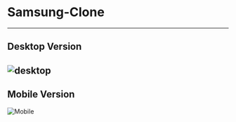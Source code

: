 # Samsung-Clone 
-----
## Desktop Version
![desktop](./src/images/samsung%20desktop.gif)
-----
## Mobile Version
![Mobile](./src/images/samsung%20mobile.gif)